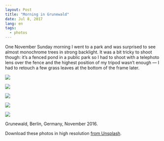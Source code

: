 ```yaml
---
layout: Post
title: "Morning in Grunewald"
date: Jul 8, 2017
lang: en
tags:
  - photos
---
```


One November Sunday morning I went to a park and was surprised to see almost monochrome trees in strong backlight. It was a bit tricky to shoot though: it’s a fenced pond in a public park so I had to shoot with a telephoto lens over the fence and the highest position of my tripod wasn’t enough — I had to retouch a few grass leaves at the bottom of the frame later.

![](photo://2016-11-13_0341_Artem_Sapegin)

<!--more-->

![](photo://2016-11-13_0216_Artem_Sapegin)

![](photo://2016-11-13_0251_Artem_Sapegin)

![](photo://2016-11-13_0289_Artem_Sapegin)

![](photo://2016-11-13_0320_Artem_Sapegin)

Grunewald, Berlin, Germany, November 2016.

Download these photos in high resolution [from Unsplash](https://unsplash.com/@sapegin).
